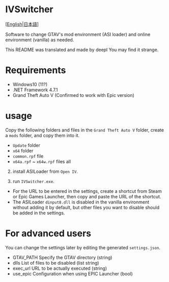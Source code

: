 # IVSwitcher

[[English](README.md)|[日本語](README-JP.md)]

Software to change GTAV's mod environment (ASI loader) and online environment (vanilla) as needed.

This README was translated and made by deepl
You may find it strange.

# Requirements

* Windows10 (11?)
* .NET Framework 4.7.1
* Grand Theft Auto V (Confirmed to work with Epic version)

# usage

Copy the following folders and files in the `Grand Theft Auto V` folder, create a `mods` folder, and copy them into it.

* `Update` folder
* `x64` folder
* `common.rpf` file
* `x64a.rpf` ~ `x64w.rpf` files all

2. install ASILoader from `Open IV`.

3. run `IVSwitcher.exe`.


* For the URL to be entered in the settings, create a shortcut from Steam or Epic Games Launcher, then copy and paste the URL of the shortcut.
* The ASILoader `dinput8.dll` is disabled in the vanilla environment without adding it by default, but other files you want to disable should be added in the settings.

# For advanced users

You can change the settings later by editing the generated `settings.json`.

* GTAV_PATH Specify the GTAV directory (string)
* dlls List of files to be disabled (list string)
* exec_url URL to be actually executed (string)
* use_epic Configuration when using EPIC Launcher (bool)
